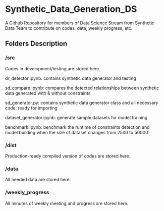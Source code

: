# Synthetic_Data_Generation_DS

A Github Repository for members of Data Science Stream from Synthetic Data Team
to contribute on codes, data, weekly progress, etc.

## Folders Description

### /src

Codes in development/testing are stored here.

dr_detector.ipynb: contains synthetic data generator and testing

sd_compare.ipynb: compares the detected relationships between synthetic data generated with & without constraints

sd_generator.py: contains synthetic data generator class and all necessary code; ready for importing

dataset_generator.ipynb: generate sample datasets for model training

benchmark.ipynb: benchmark the runtime of constraints detection and model building when the size of dataset changes from 2500 to 50000

### /dist

Production-ready compiled version of codes are stored here.

### /data

All needed data are stored here.

### /weekly_progress

All minutes of weekly meeting and progress are stored here.

